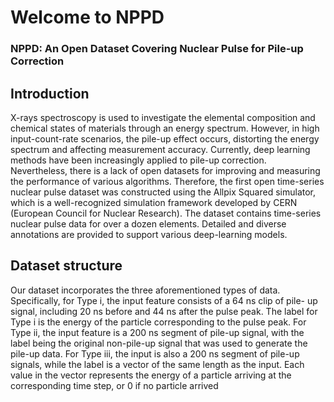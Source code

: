 # Welcome to NPPD
### NPPD: An Open Dataset Covering Nuclear Pulse for Pile-up Correction
## Introduction
X-rays spectroscopy is used to investigate the elemental composition and chemical states of materials through an energy spectrum. However, in high input-count-rate scenarios, the pile-up effect occurs, distorting the energy spectrum and affecting measurement accuracy. Currently, deep learning methods have been increasingly applied to pile-up correction. Nevertheless, there is a lack of open datasets for improving and measuring the performance of various algorithms. Therefore, the first open time-series nuclear pulse dataset was constructed using the Allpix Squared simulator, which is a well-recognized simulation framework developed by CERN (European Council for Nuclear Research). The dataset contains time-series nuclear pulse data for over a dozen elements. Detailed and diverse annotations are provided to support various deep-learning models. 
## Dataset structure
Our dataset incorporates the three aforementioned types
of data. Specifically, for Type i, the input feature consists of a 64 ns clip of pile-
up signal, including 20 ns before and 44 ns after the pulse peak. The label for
Type i is the energy of the particle corresponding to the pulse peak. For Type
ii, the input feature is a 200 ns segment of pile-up signal, with the label being
the original non-pile-up signal that was used to generate the pile-up data. For
Type iii, the input is also a 200 ns segment of pile-up signals, while the label is
a vector of the same length as the input. Each value in the vector represents the
energy of a particle arriving at the corresponding time step, or 0 if no particle
arrived
